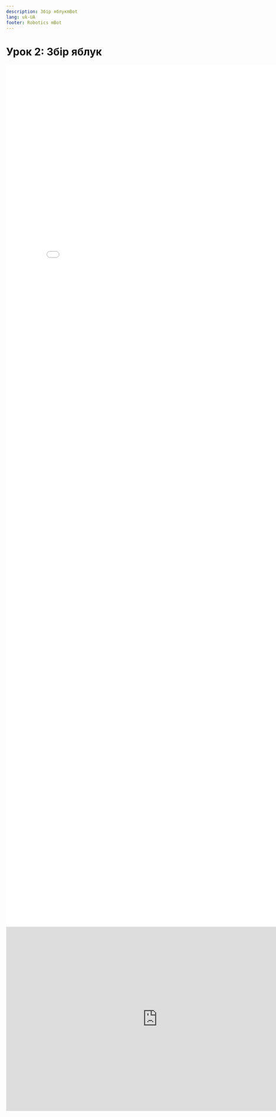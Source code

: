 ```yaml
---
description: Збір яблукmBot
lang: uk-UA
footer: Robotics mBot
---
```


# Урок 2: Збір яблук

<embed src="/assets/files/2.pdf" width="820px" height="2340px" />

<embed src="https://www.youtube.com/embed/cfBY1QHbquA" width="820px" height="500px" />